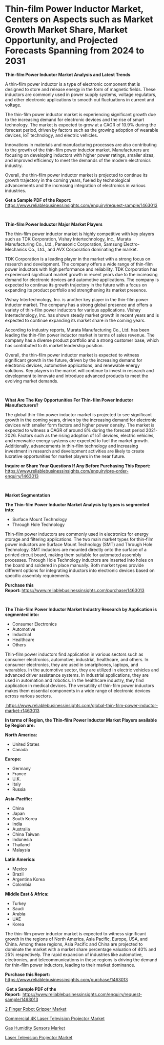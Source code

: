 <p><h1>Thin-film Power Inductor Market, Centers on Aspects such as Market Growth Market Share, Market Opportunity, and Projected Forecasts Spanning from 2024 to 2031</h1></p><p><strong>Thin-film Power Inductor Market Analysis and Latest Trends</strong></p>
<p><p>A thin-film power inductor is a type of electronic component that is designed to store and release energy in the form of magnetic fields. These inductors are commonly used in power supply systems, voltage regulators, and other electronic applications to smooth out fluctuations in current and voltage.</p><p>The thin-film power inductor market is experiencing significant growth due to the increasing demand for electronic devices and the rise of smart technology. The market is expected to grow at a CAGR of 10.9% during the forecast period, driven by factors such as the growing adoption of wearable devices, IoT technology, and electric vehicles.</p><p>Innovations in materials and manufacturing processes are also contributing to the growth of the thin-film power inductor market. Manufacturers are focusing on developing inductors with higher power ratings, smaller sizes, and improved efficiency to meet the demands of the modern electronics industry.</p><p>Overall, the thin-film power inductor market is projected to continue its growth trajectory in the coming years, fueled by technological advancements and the increasing integration of electronics in various industries.</p></p>
<p><strong>Get a Sample PDF of the Report:&nbsp;</strong> <a href="https://www.reliablebusinessinsights.com/enquiry/request-sample/1463013">https://www.reliablebusinessinsights.com/enquiry/request-sample/1463013</a></p>
<p>&nbsp;</p>
<p><strong>Thin-film Power Inductor Major Market Players</strong></p>
<p><p>The thin-film power inductor market is highly competitive with key players such as TDK Corporation, Vishay Intertechnology, Inc., Murata Manufacturing Co., Ltd., Panasonic Corporation, Samsung Electro-Mechanics Co., Ltd., and AVX Corporation dominating the market. </p><p>TDK Corporation is a leading player in the market with a strong focus on research and development. The company offers a wide range of thin-film power inductors with high performance and reliability. TDK Corporation has experienced significant market growth in recent years due to the increasing demand for electronic devices and automotive applications. The company is expected to continue its growth trajectory in the future with a focus on expanding its product portfolio and strengthening its market presence.</p><p>Vishay Intertechnology, Inc. is another key player in the thin-film power inductor market. The company has a strong global presence and offers a variety of thin-film power inductors for various applications. Vishay Intertechnology, Inc. has shown steady market growth in recent years and is expected to continue expanding its market share in the coming years.</p><p>According to industry reports, Murata Manufacturing Co., Ltd. has been leading the thin-film power inductor market in terms of sales revenue. The company has a diverse product portfolio and a strong customer base, which has contributed to its market leadership position.</p><p>Overall, the thin-film power inductor market is expected to witness significant growth in the future, driven by the increasing demand for electronic devices, automotive applications, and renewable energy solutions. Key players in the market will continue to invest in research and development to innovate and introduce advanced products to meet the evolving market demands.</p></p>
<p>&nbsp;</p>
<p><strong>What Are The Key Opportunities For Thin-film Power Inductor Manufacturers?</strong></p>
<p><p>The global thin-film power inductor market is projected to see significant growth in the coming years, driven by the increasing demand for electronic devices with smaller form factors and higher power density. The market is expected to witness a CAGR of around 8% during the forecast period 2021-2026. Factors such as the rising adoption of IoT devices, electric vehicles, and renewable energy systems are expected to fuel the market growth. Additionally, advancements in thin-film technology and increasing investment in research and development activities are likely to create lucrative opportunities for market players in the near future.</p></p>
<p><strong>Inquire or Share Your Questions If Any Before Purchasing This Report:</strong> <a href="https://www.reliablebusinessinsights.com/enquiry/pre-order-enquiry/1463013">https://www.reliablebusinessinsights.com/enquiry/pre-order-enquiry/1463013</a></p>
<p>&nbsp;</p>
<p><strong>Market Segmentation</strong></p>
<p><strong>The Thin-film Power Inductor Market Analysis by types is segmented into:</strong></p>
<p><ul><li>Surface Mount Technology</li><li>Through Hole Technology</li></ul></p>
<p><p>Thin-film power inductors are commonly used in electronics for energy storage and filtering applications. The two main market types for thin-film power inductors are Surface Mount Technology (SMT) and Through Hole Technology. SMT inductors are mounted directly onto the surface of a printed circuit board, making them suitable for automated assembly processes. Through Hole Technology inductors are inserted into holes on the board and soldered in place manually. Both market types provide different options for integrating inductors into electronic devices based on specific assembly requirements.</p></p>
<p><strong>Purchase this Report:&nbsp;</strong><a href="https://www.reliablebusinessinsights.com/purchase/1463013">https://www.reliablebusinessinsights.com/purchase/1463013</a></p>
<p>&nbsp;</p>
<p><strong>The Thin-film Power Inductor Market Industry Research by Application is segmented into:</strong></p>
<p><ul><li>Consumer Electronics</li><li>Automotive</li><li>Industrial</li><li>Healthcare</li><li>Others</li></ul></p>
<p><p>Thin-film power inductors find application in various sectors such as consumer electronics, automotive, industrial, healthcare, and others. In consumer electronics, they are used in smartphones, laptops, and wearables. In the automotive sector, they are utilized in electric vehicles and advanced driver assistance systems. In industrial applications, they are used in automation and robotics. In the healthcare industry, they find application in medical devices. The versatility of thin-film power inductors makes them essential components in a wide range of electronic devices across various sectors.</p></p>
<p><a href="https://www.reliablebusinessinsights.com/global-thin-film-power-inductor-market-r1463013">&nbsp;https://www.reliablebusinessinsights.com/global-thin-film-power-inductor-market-r1463013</a></p>
<p><strong>In terms of Region, the Thin-film Power Inductor Market Players available by Region are:</strong></p>
<p>
    <p> <strong> North America: </strong>
        <ul>
            <li>United States</li>
            <li>Canada</li>
        </ul>
        </p> 
    <p> <strong> Europe: </strong>
        <ul>
            <li>Germany</li>
            <li>France</li>
            <li>U.K.</li>
            <li>Italy</li>
            <li>Russia</li>
        </ul>
        </p> 
    <p> <strong> Asia-Pacific: </strong>
        <ul>
            <li>China</li>
            <li>Japan</li>
            <li>South Korea</li>
            <li>India</li>
            <li>Australia</li>
            <li>China Taiwan</li>
            <li>Indonesia</li>
            <li>Thailand</li>
            <li>Malaysia</li>
        </ul>
        </p> 
    <p> <strong> Latin America: </strong>
        <ul>
            <li>Mexico</li>
            <li>Brazil</li>
            <li>Argentina Korea</li>
            <li>Colombia</li>
        </ul>
        </p> 
    <p> <strong> Middle East & Africa: </strong>
        <ul>
            <li>Turkey</li>
            <li>Saudi</li>
            <li>Arabia</li>
            <li>UAE</li>
            <li>Korea</li>
        </ul>
    </p>
    </p>
<p><p>The thin-film power inductor market is expected to witness significant growth in the regions of North America, Asia Pacific, Europe, USA, and China. Among these regions, Asia Pacific and China are projected to dominate the market with a market share percentage valuation of 40% and 25% respectively. The rapid expansion of industries like automotive, electronics, and telecommunications in these regions is driving the demand for thin-film power inductors, leading to their market dominance.</p></p>
<p><strong>Purchase this Report: </strong><a href="https://www.reliablebusinessinsights.com/purchase/1463013">https://www.reliablebusinessinsights.com/purchase/1463013</a></p>
<p>&nbsp;<strong>Get a Sample PDF of the Report:&nbsp;&nbsp;</strong><a href="https://www.reliablebusinessinsights.com/enquiry/request-sample/1463013">https://www.reliablebusinessinsights.com/enquiry/request-sample/1463013</a></p>
<p><strong></strong></p>
<p><p><a href="https://medium.com/@oliver.rampling568768/market-forecast-global-2-finger-robot-gripper-trends-and-impact-analysis-2024-2031-by-a34449f27c78">2 Finger Robot Gripper Market</a></p><p><a href="https://github.com/Brown8Reggie/Market-Research-Report-List-1/blob/main/commercial-4k-laser-television-projector-market.md">Commercial 4K Laser Television Projector Market</a></p><p><a href="https://medium.com/@ruth.gibson8095/global-gas-humidity-sensors-market-status-2024-2031-and-forecast-by-region-product-end-use-931f5a977efe">Gas Humidity Sensors Market</a></p><p><a href="https://github.com/GaryrankliznmwoXff/Market-Research-Report-List-1/blob/main/laser-television-projector-market.md">Laser Television Projector Market</a></p></p>